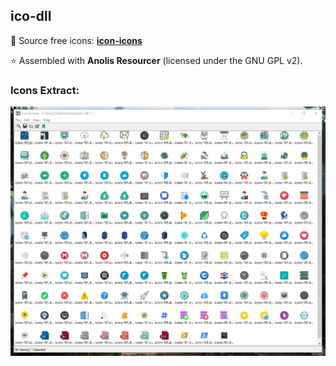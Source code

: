 ## ico-dll

🚀 Source free icons: **[icon-icons](https://icon-icons.com)**

⭐ Assembled with **Anolis Resourcer** (licensed under the GNU GPL v2).

### Icons Extract:

![Image alt](https://github.com/Lifailon/ico-dll/blob/rsa/Icons-Extract.jpg)
